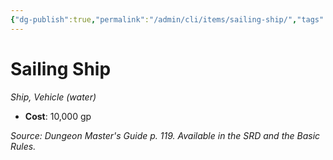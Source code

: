 ```yaml
---
{"dg-publish":true,"permalink":"/admin/cli/items/sailing-ship/","tags":["compendium/src/5e/dmg","item/vehicle/ship"],"updated":"2025-01-11T15:32:19.997+00:00"}
---
```


# Sailing Ship
*Ship, Vehicle (water)*  

- **Cost**: 10,000 gp

*Source: Dungeon Master's Guide p. 119. Available in the SRD and the Basic Rules.*